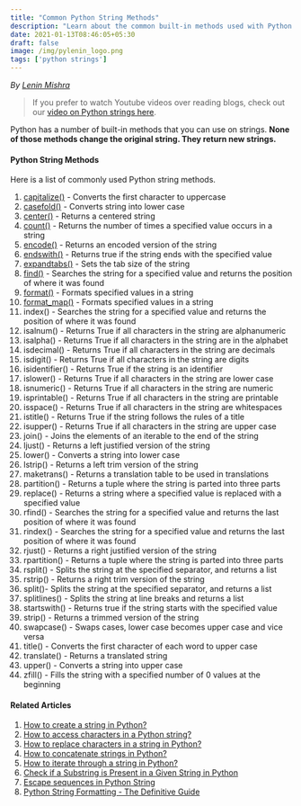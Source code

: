 ```yaml
---
title: "Common Python String Methods"
description: "Learn about the common built-in methods used with Python Strings"
date: 2021-01-13T08:46:05+05:30
draft: false
image: /img/pylenin_logo.png
tags: ['python strings']
---
```

<div class="sharethis-inline-follow-buttons"></div>

*By [Lenin Mishra](https://www.pylenin.com/authors/#lenin-mishra)*

> If you prefer to watch Youtube videos over reading blogs, check out our [video on Python strings here](https://youtu.be/MXdNMo_f95I). 

Python has a number of built-in methods that you can use on strings. **None of those methods change the original string. They return new strings.**

#### Python String Methods

Here is a list of commonly used Python string methods.

1. [capitalize()](https://www.pylenin.com/blogs/python-string-capitalize/) - Converts the first character to uppercase
2. [casefold()](https://www.pylenin.com/blogs/python-string-casefold/) - Converts string into lower case
3. [center()](https://www.pylenin.com/blogs/python-string-center) - Returns a centered string
4. [count()](https://www.pylenin.com/blogs/python-string-count) - Returns the number of times a specified value occurs in a string
5. [encode()](https://www.pylenin.com/blogs/python-string-encode) - Returns an encoded version of the string
6. [endswith()](https://www.pylenin.com/blogs/python-string-endswith) -	Returns true if the string ends with the specified value
7. [expandtabs()](https://www.pylenin.com/blogs/python-string-expandtabs) - Sets the tab size of the string
8. [find()](https://www.pylenin.com/blogs/python-string-find) - Searches the string for a specified value and returns the position of where it was found
9. [format()](https://www.pylenin.com/blogs/format-method-python-string/) - Formats specified values in a string
10. [format_map()](https://www.pylenin.com/blogs/python-string-format-map) - Formats specified values in a string
11. index() - Searches the string for a specified value and returns the position of where it was found
12. isalnum() - Returns True if all characters in the string are alphanumeric
13. isalpha() - Returns True if all characters in the string are in the alphabet
14. isdecimal() - Returns True if all characters in the string are decimals
15. isdigit() - Returns True if all characters in the string are digits
16. isidentifier() - Returns True if the string is an identifier
17. islower() - Returns True if all characters in the string are lower case
18. isnumeric() - Returns True if all characters in the string are numeric
19. isprintable() - Returns True if all characters in the string are printable
20. isspace() - Returns True if all characters in the string are whitespaces
21. istitle() - Returns True if the string follows the rules of a title
22. isupper() - Returns True if all characters in the string are upper case
23. join() - Joins the elements of an iterable to the end of the string
24. ljust() - Returns a left justified version of the string
25. lower() - Converts a string into lower case
26. lstrip() - Returns a left trim version of the string
27. maketrans() - Returns a translation table to be used in translations
28. partition() - Returns a tuple where the string is parted into three parts
29. replace() - Returns a string where a specified value is replaced with a specified value
30. rfind() - Searches the string for a specified value and returns the last position of where it was found
31. rindex() - Searches the string for a specified value and returns the last position of where it was found
32. rjust() - Returns a right justified version of the string
33. rpartition() - Returns a tuple where the string is parted into three parts
34. rsplit() - Splits the string at the specified separator, and returns a list
35. rstrip() - Returns a right trim version of the string
36. split()- Splits the string at the specified separator, and returns a list
37. splitlines() - Splits the string at line breaks and returns a list
38. startswith() - Returns true if the string starts with the specified value
39. strip() - Returns a trimmed version of the string
40. swapcase() - Swaps cases, lower case becomes upper case and vice versa
41. title() - Converts the first character of each word to upper case
42. translate() - Returns a translated string
43. upper() - Converts a string into upper case
44. zfill() - Fills the string with a specified number of 0 values at the beginning

#### Related Articles

1. [How to create a string in Python?](https://www.pylenin.com/blogs/create-string-python/)
2. [How to access characters in a Python string?](https://www.pylenin.com/blogs/access-characters-in-string/)
3. [How to replace characters in a string in Python?](https://www.pylenin.com/blogs/replace-string-characters-python/)
4. [How to concatenate strings in Python?](https://www.pylenin.com/blogs/concatenate-strings-in-python/)
5. [How to iterate through a string in Python?](https://www.pylenin.com/blogs/iterating-through-python-string/)
6. [Check if a Substring is Present in a Given String in Python](https://www.pylenin.com/blogs/check-substring-in-a-string-python/)
7. [Escape sequences in Python String](https://www.pylenin.com/blogs/escape-sequences-python-string/)
8. [Python String Formatting - The Definitive Guide](https://www.pylenin.com/blogs/python-string-formatting/)